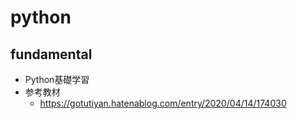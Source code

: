 # python
## fundamental
* Python基礎学習
* 参考教材
  * https://gotutiyan.hatenablog.com/entry/2020/04/14/174030